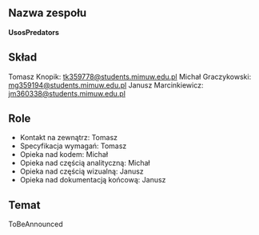 ## Nazwa zespołu

**UsosPredators**

## Skład

Tomasz Knopik: <tk359778@students.mimuw.edu.pl>
Michał Graczykowski: <mg359194@students.mimuw.edu.pl>
Janusz Marcinkiewicz: <jm360338@students.mimuw.edu.pl>

## Role

* Kontakt na zewnątrz: Tomasz
* Specyfikacja wymagań: Tomasz
* Opieka nad kodem: Michał
* Opieka nad częścią analityczną: Michał
* Opieka nad częścią wizualną: Janusz
* Opieka nad dokumentacją końcową: Janusz

## Temat

ToBeAnnounced
